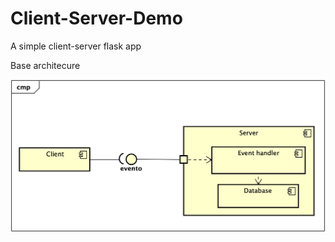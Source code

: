 # Client-Server-Demo
A simple client-server flask app

Base architecure

![Alt text](./architecture.png?raw=true "Client-server architecure")
